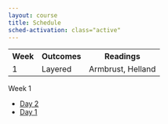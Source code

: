 ```yaml
---
layout: course
title: Schedule
sched-activation: class="active"
---
```

<table class="commentary table">
<tr>
<th>Week</th><th>Outcomes</th><th>Readings</th>
</tr>
<tr>
<td>1</td><td>Layered</td><td>Armbrust, Helland</td>
</tr>
</table>

Week 1

* [Day 2](Week1-Day2.html "Week 1, Day 2")
* [Day 1](Week1-Day1.html "Week 1, Day 1")
